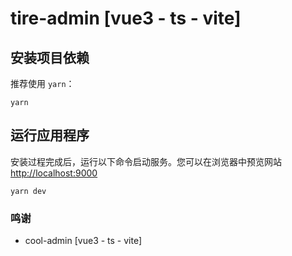 # tire-admin [vue3 - ts - vite]

## 安装项目依赖

推荐使用 `yarn`：

```shell
yarn
```

## 运行应用程序

安装过程完成后，运行以下命令启动服务。您可以在浏览器中预览网站 [http://localhost:9000](http://localhost:9000)

```shell
yarn dev
```

### 鸣谢

- cool-admin [vue3 - ts - vite]
